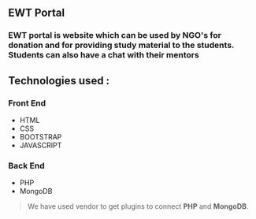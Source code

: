 ## EWT Portal
### EWT portal is website which can be used by NGO's for donation and for providing study material to the students. Students can also have a chat with their mentors

## Technologies used :
  ### Front End
  * HTML
  * CSS
  * BOOTSTRAP
  * JAVASCRIPT
  ### Back End
  * PHP
  * MongoDB
  > We have used vendor to get plugins to connect **PHP** and **MongoDB**.
 